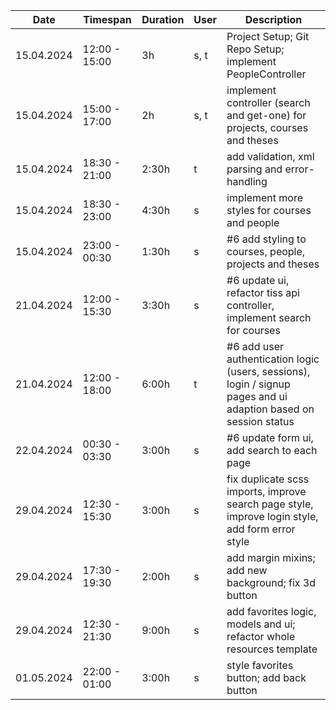 | Date          | Timespan      | Duration | User | Description                                                                                                      |
|---------------|---------------|----------|------|------------------------------------------------------------------------------------------------------------------|
| 15.04.2024    | 12:00 - 15:00 | 3h       | s, t | Project Setup; Git Repo Setup; implement PeopleController                                                        |
| 15.04.2024    | 15:00 - 17:00 | 2h       | s, t | implement controller (search and get-one) for projects, courses and theses                                       |
| 15.04.2024    | 18:30 - 21:00 | 2:30h    | t    | add validation, xml parsing and error-handling                                                                   |
| 15.04.2024    | 18:30 - 23:00 | 4:30h    | s    | implement more styles for courses and people                                                                     |
| 15.04.2024    | 23:00 - 00:30 | 1:30h    | s    | #6 add styling to courses, people, projects and theses                                                           |
| 21.04.2024    | 12:00 - 15:30 | 3:30h    | s    | #6 update ui, refactor tiss api controller, implement search for courses                                         |
| 21.04.2024    | 12:00 - 18:00 | 6:00h    | t    | #6 add user authentication logic (users, sessions), login / signup pages and ui adaption based on session status |
| 22.04.2024    | 00:30 - 03:30 | 3:00h    | s    | #6 update form ui, add search to each page                                                                       |
| 29.04.2024    | 12:30 - 15:30 | 3:00h    | s    | fix duplicate scss imports, improve search page style, improve login style, add form error style                 | 
| 29.04.2024    | 17:30 - 19:30 | 2:00h    | s    | add margin mixins; add new background; fix 3d button                                                             |
| 29.04.2024    | 12:30 - 21:30 | 9:00h    | s    | add favorites logic, models and ui; refactor whole resources template                                            |
| 01.05.2024    | 22:00 - 01:00 | 3:00h    | s    | style favorites button; add back button                                                                          |
